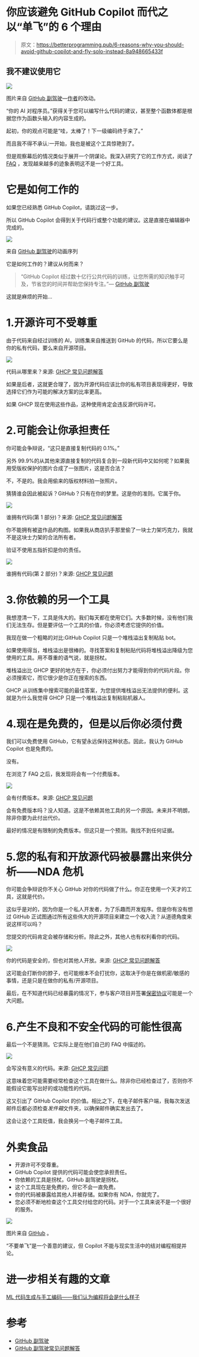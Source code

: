 # 你应该避免 GitHub Copilot 而代之以“单飞”的 6 个理由

> 原文：<https://betterprogramming.pub/6-reasons-why-you-should-avoid-github-copilot-and-fly-solo-instead-8a948665433f>

## 我不建议使用它

![](img/320a530776e93825d72e5a9c296a7c42.png)

图片来自 [GitHub 副驾驶](https://copilot.github.com/#faq-what-is-github-copilot)—[作者](http://www.arnoldcode.com)的改动。

“你的 AI 对程序员。”获得关于您可以编写什么代码的建议，甚至整个函数体都是根据您作为函数头输入的内容生成的。

起初，你的观点可能是“哇，太棒了！下一级编码终于来了。”

而且我不得不承认:一开始，我也是被这个工具惊艳到了。

但是观察幕后的情况类似于展开一个阴谋论。我深入研究了它的工作方式，阅读了 [FAQ](https://copilot.github.com/#faq-what-is-github-copilot) ，发现越来越多的迹象表明这不是一个好工具。

# 它是如何工作的

如果您已经熟悉 GitHub Copilot，请跳过这一步。

所以 GitHub Copilot 会得到关于代码行或整个功能的建议。这是直接在编辑器中完成的。

![](img/427a5782fed8e3d9d53b10e0ab16cdb7.png)

来自 [GitHub 副驾驶](https://copilot.github.com/)的动画序列

它是如何工作的？建议从何而来？

> “GitHub Copilot 经过数十亿行公共代码的训练，让您所需的知识触手可及，节省您的时间并帮助您保持专注。”— [GitHub 副驾驶](https://copilot.github.com/)

这就是麻烦的开始…

# 1.开源许可不受尊重

由于代码来自经过训练的 AI，训练集来自推送到 GitHub 的代码，所以它要么是你的私有代码，要么来自开源项目。

![](img/dd96c13e076e3a2b8fc8e298a3182e87.png)

代码从哪里来？来源: [GHCP 常见问题解答](https://copilot.github.com/#faq-does-github-copilot-recite-code-from-the-training-set)

如果是后者，这就更合理了，因为开源代码应该比你的私有项目表现得更好，导致选择它们作为可能的解决方案的比率更高。

如果 GHCP 现在使用这些作品，这种使用肯定会违反源代码许可。

# 2.可能会让你承担责任

你可能会争辩说，“这只是直接复制代码的 0.1%。”

另外 99.9%的从其他来源直接复制的代码复合到一段新代码中又如何呢？如果我用受版权保护的图片合成了一张图片，这是否合法？

不，不是的。我会用偷来的版权材料拍一张照片。

猜猜谁会因此被起诉？GitHub？只有在你的梦里。这是你的准则。它属于你。

![](img/515f794c1d5aabfa028b283a6fc736d8.png)

谁拥有代码(第 1 部分)？来源: [GHCP 常见问题解答](https://copilot.github.com/#faq-do-i-need-to-credit-github-copilot-for-helping-me-write-code)

你不能拥有被盗作品的构图。如果我从商店扒手那里偷了一块士力架巧克力，我就不是这块士力架的合法所有者。

验证不使用五指折扣是你的责任。

![](img/5d2b685f55256b428bd41106c0c03daa.png)

谁拥有代码(第 2 部分)？来源: [GHCP 常见问题](https://copilot.github.com/#faq-who-owns-the-code-github-copilot-helps-me-write)

# 3.你依赖的另一个工具

我想澄清一下，工具是伟大的。我们每天都在使用它们。大多数时候，没有他们我们无法生存。但是要评估一个工具的价值，你必须考虑它提供的价值。

我现在做一个粗略的对比:GitHub Copilot 只是一个堆栈溢出复制粘贴 bot。

如果使用得当，堆栈溢出是很棒的。寻找答案和复制粘贴代码将堆栈溢出降级为您使用的工具。用不尊重的语气说，就是拐杖。

堆栈溢出比 GHCP 更好的地方在于，你必须付出努力才能得到你的代码片段。你必须搜索它，而它很少是你正在搜索的东西。

GHCP 从训练集中搜索可能的最佳答案，为您提供堆栈溢出无法提供的便利。这就是为什么我觉得 GHCP 只是一个堆栈溢出复制粘贴机器人。

# 4.现在是免费的，但是以后你必须付费

我们可以免费使用 GitHub，它有望永远保持这种状态。因此，我认为 GitHub Copilot 也是免费的。

没有。

在浏览了 FAQ 之后，我发现将会有一个付费版本。

![](img/ade04719eeef7f6efd505bd2cb6ada7e.png)

会有付费版本。来源: [GHCP 常见问题](https://copilot.github.com/#faq-will-there-be-a-paid-version)

会有免费版本吗？没人知道。这是不依赖其他工具的另一个原因。未来并不明朗，除非你要为此付出代价。

最好的情况是有限制的免费版本。但这只是一个预测。我找不到任何证据。

# 5.您的私有和开放源代码被暴露出来供分析——NDA 危机

你可能会争辩说你不关心 GitHub 对你的代码做了什么。你正在使用一个天才的工具，这就是代价。

这似乎是对的，因为你是一个私人开发者，为了乐趣而开发程序。但是你有没有想过 GitHub 正试图通过所有这些伟大的开源项目来建立一个收入流？从道德角度来说这样可以吗？

您提交的代码肯定会被存储和分析。除此之外，其他人也有权利看你的代码。

![](img/106366d062ddab45d62e6f27febbed2b.png)

你的代码是安全的，但也对其他人开放。来源: [GHCP 常见问题解答](https://copilot.github.com/#faq-is-the-transmitted-data-secure)

这可能会打断你的脖子，也可能根本不会打扰你，这取决于你是在做机密/敏感的事情，还是只是在做你的私有/开源项目。

最后，在不知道代码已经暴露的情况下，参与客户项目并签署[保密协议](https://www.investopedia.com/terms/n/nda.asp)可能是一个大问题。

# 6.产生不良和不安全代码的可能性很高

最后一个不是猜测。它实际上是在他们自己的 FAQ 中描述的。

![](img/ba6a4d368c152643ad12c16a3bdb78e6.png)

会写没有意义的代码。来源: [GHCP 常见问题](https://copilot.github.com/#faq-does-github-copilot-write-perfect-code)

这意味着您可能需要经常检查这个工具在做什么。除非你已经检查过了，否则你不能假设它能写出好的或功能性的代码。

这又引出了 GitHub Copilot 的价值。相比之下，在电子邮件客户端，我每次发送邮件后都必须检查*发件箱*文件夹，以确保邮件确实发出去了。

这会让这个工具贬值，我会换另一个电子邮件工具。

# 外卖食品

*   开源许可不受尊重。
*   GitHub Copilot 提供的代码可能会使您承担责任。
*   你依赖的工具是拐杖。GitHub 副驾驶是拐杖。
*   这个工具现在是免费的，但它不会一直免费。
*   你的代码被暴露给其他人并被存储。如果你有 NDA，你就完了。
*   您必须不断地检查这个工具交付给您的代码。对于一个工具来说不是一个很好的服务。

![](img/4bcb6be53d87215deb55e4301ece08c5.png)

图片来自 [GitHub](https://copilot.github.com/) 。

“不要单飞”是一个善意的建议，但 Copilot 不能与现实生活中的结对编程相提并论。

# 进一步相关有趣的文章

[ML 代码生成与手工编码——我们认为编程将会是什么样子](https://wasp-lang.dev/blog/2022/06/24/ML-code-gen-vs-coding-by-hand-future)

# 参考

*   [GitHub 副驾驶](https://copilot.github.com/)
*   [GitHub 副驾驶常见问题解答](https://copilot.github.com/#faq-what-is-github-copilot)
